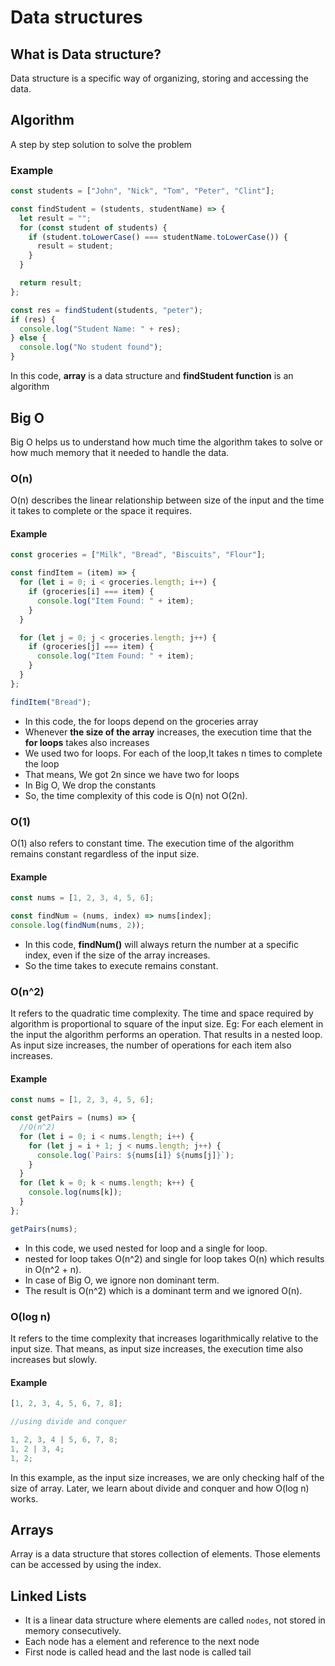 # Data structures

## What is Data structure?

Data structure is a specific way of organizing, storing and accessing the data.

## Algorithm

A step by step solution to solve the problem

### Example

```javascript
const students = ["John", "Nick", "Tom", "Peter", "Clint"];

const findStudent = (students, studentName) => {
  let result = "";
  for (const student of students) {
    if (student.toLowerCase() === studentName.toLowerCase()) {
      result = student;
    }
  }

  return result;
};

const res = findStudent(students, "peter");
if (res) {
  console.log("Student Name: " + res);
} else {
  console.log("No student found");
}
```

In this code, **array** is a data structure and **findStudent function** is an algorithm

## Big O

Big O helps us to understand how much time the algorithm takes to solve or how much memory that it needed to handle the data.

### O(n)

O(n) describes the linear relationship between size of the input and the time it takes to complete or the space it requires.

#### Example

```javascript
const groceries = ["Milk", "Bread", "Biscuits", "Flour"];

const findItem = (item) => {
  for (let i = 0; i < groceries.length; i++) {
    if (groceries[i] === item) {
      console.log("Item Found: " + item);
    }
  }

  for (let j = 0; j < groceries.length; j++) {
    if (groceries[j] === item) {
      console.log("Item Found: " + item);
    }
  }
};

findItem("Bread");
```

- In this code, the for loops depend on the groceries array
- Whenever **the size of the array** increases, the execution time that the **for loops** takes also increases
- We used two for loops. For each of the loop,It takes n times to complete the loop
- That means, We got 2n since we have two for loops
- In Big O, We drop the constants
- So, the time complexity of this code is O(n) not O(2n).

### O(1)

O(1) also refers to constant time. The execution time of the algorithm remains constant regardless of the input size.

#### Example

```javascript
const nums = [1, 2, 3, 4, 5, 6];

const findNum = (nums, index) => nums[index];
console.log(findNum(nums, 2));
```

- In this code, **findNum()** will always return the number at a specific index, even if the size of the array increases.
- So the time takes to execute remains constant.

### O(n^2)

It refers to the quadratic time complexity. The time and space required by algorithm is proportional to square of the input size.
Eg: For each element in the input the algorithm performs an operation. That results in a nested loop.
As input size increases, the number of operations for each item also increases.

#### Example

```javascript
const nums = [1, 2, 3, 4, 5, 6];

const getPairs = (nums) => {
  //O(n^2)
  for (let i = 0; i < nums.length; i++) {
    for (let j = i + 1; j < nums.length; j++) {
      console.log(`Pairs: ${nums[i]} ${nums[j]}`);
    }
  }
  for (let k = 0; k < nums.length; k++) {
    console.log(nums[k]);
  }
};

getPairs(nums);
```

- In this code, we used nested for loop and a single for loop.
- nested for loop takes O(n^2) and single for loop takes O(n) which results in O(n^2 + n).
- In case of Big O, we ignore non dominant term.
- The result is O(n^2) which is a dominant term and we ignored O(n).

### O(log n)

It refers to the time complexity that increases logarithmically relative to the input size. That means, as input size increases, the execution time also increases but slowly.

#### Example

```javascript
[1, 2, 3, 4, 5, 6, 7, 8];

//using divide and conquer

1, 2, 3, 4 | 5, 6, 7, 8;
1, 2 | 3, 4;
1, 2;
```

In this example, as the input size increases, we are only checking half of the size of array.
Later, we learn about divide and conquer and how O(log n) works.

## Arrays

Array is a data structure that stores collection of elements. Those elements can be accessed by using the index.

## Linked Lists

- It is a linear data structure where elements are called `nodes`, not stored in memory consecutively.
- Each node has a element and reference to the next node
- First node is called head and the last node is called tail
